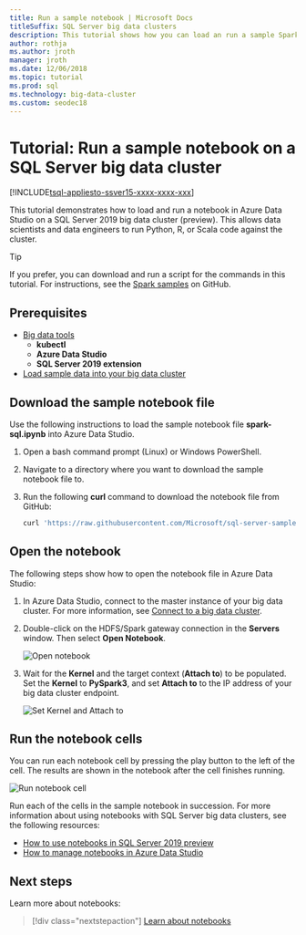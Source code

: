 ```yaml
---
title: Run a sample notebook | Microsoft Docs
titleSuffix: SQL Server big data clusters
description: This tutorial shows how you can load an run a sample Spark notebook on a SQL Server 2019 big data cluster (preview).
author: rothja 
ms.author: jroth 
manager: jroth
ms.date: 12/06/2018
ms.topic: tutorial
ms.prod: sql
ms.technology: big-data-cluster
ms.custom: seodec18
---
```


# Tutorial: Run a sample notebook on a SQL Server big data cluster

[!INCLUDE[tsql-appliesto-ssver15-xxxx-xxxx-xxx](../includes/tsql-appliesto-ssver15-xxxx-xxxx-xxx.md)]

This tutorial demonstrates how to load and run a notebook in Azure Data Studio on a SQL Server 2019 big data cluster (preview). This allows data scientists and data engineers to run Python, R, or Scala code against the cluster.

> [!TIP]
> If you prefer, you can download and run a script for the commands in this tutorial. For instructions, see the [Spark samples](https://github.com/Microsoft/sql-server-samples/tree/master/samples/features/sql-big-data-cluster/spark) on GitHub.

## <a id="prereqs"></a> Prerequisites

- [Big data tools](deploy-big-data-tools.md)
   - **kubectl**
   - **Azure Data Studio**
   - **SQL Server 2019 extension**
- [Load sample data into your big data cluster](tutorial-load-sample-data.md)

## Download the sample notebook file

Use the following instructions to load the sample notebook file **spark-sql.ipynb** into Azure Data Studio.

1. Open a bash command prompt (Linux) or Windows PowerShell.

1. Navigate to a directory where you want to download the sample notebook file to.

1. Run the following **curl** command to download the notebook file from GitHub:

   ```bash
   curl 'https://raw.githubusercontent.com/Microsoft/sql-server-samples/master/samples/features/sql-big-data-cluster/spark/data-loading/transform-csv-files.ipynb' -o transform-csv-files.ipynb
   ```

## Open the notebook

The following steps show how to open the notebook file in Azure Data Studio:

1. In Azure Data Studio, connect to the master instance of your big data cluster. For more information, see [Connect to a big data cluster](connect-to-big-data-cluster.md).

1. Double-click on the HDFS/Spark gateway connection in the **Servers** window. Then select **Open Notebook**.

   ![Open notebook](media/tutorial-notebook-spark/azure-data-studio-open-notebook.png)

1. Wait for the **Kernel** and the target context (**Attach to**) to be populated. Set the **Kernel** to **PySpark3**, and set **Attach to** to the IP address of your big data cluster endpoint.

   ![Set Kernel and Attach to](media/tutorial-notebook-spark/set-kernel-and-attach-to.png)

## Run the notebook cells

You can run each notebook cell by pressing the play button to the left of the cell. The results are shown in the notebook after the cell finishes running.

![Run notebook cell](media/tutorial-notebook-spark/run-notebook-cell.png)

Run each of the cells in the sample notebook in succession. For more information about using notebooks with SQL Server big data clusters, see the following resources:

- [How to use notebooks in SQL Server 2019 preview](notebooks-guidance.md)
- [How to manage notebooks in Azure Data Studio](notebooks-how-to-manage.md)

## Next steps

Learn more about notebooks:
> [!div class="nextstepaction"]
> [Learn about notebooks](notebooks-guidance.md)
